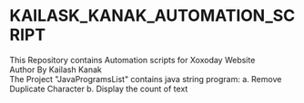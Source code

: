 # KAILASK_KANAK_AUTOMATION_SCRIPT
This Repository contains Automation scripts for Xoxoday Website
<br>
Author By Kailash Kanak
<br>
The Project "JavaProgramsList" contains java string program:
  a. Remove Duplicate Character
  b. Display the count of text
